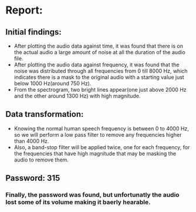 # Report:

## Initial findings:
- After plotting the audio data against time, it was found that there is on the actual audio a large amount of noise at all the duration of the audio file.
- After plotting the audio data against frequency, it was found that the noise was distributed through all frequencies from 0 till 8000 Hz, which indicates there is a mask to the original audio with a starting value just below 1000 Hz(around 750 Hz).
- From the spectrogram, two bright lines appear(one just above 2000 Hz and the other around 1300 Hz) with high magnitude.

## Data transformation:
- Knowing the normal human speech frequency is between 0 to 4000 Hz, so we will perform a low pass filter to remove any frequencies higher than 4000 Hz.
- Also, a band-stop filter will be applied twice, one for each frequency, for the frequencies that have high magnitude that may be masking the audio to remove them.

## Password: 315
### Finally, the password was found, but unfortunatly the audio lost some of its volume making it baerly hearable.